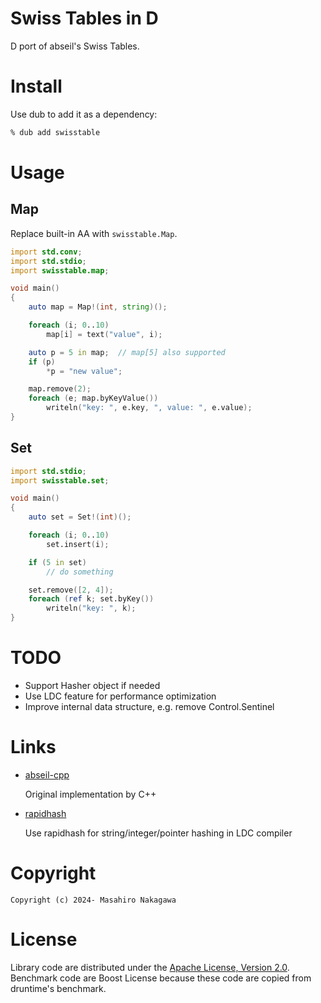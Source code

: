 # Swiss Tables in D

D port of abseil's Swiss Tables.

# Install

Use dub to add it as a dependency:

```sh
% dub add swisstable
```

# Usage

## Map

Replace built-in AA with `swisstable.Map`.

```D
import std.conv;
import std.stdio;
import swisstable.map;

void main()
{
    auto map = Map!(int, string)();

    foreach (i; 0..10)
        map[i] = text("value", i);

    auto p = 5 in map;  // map[5] also supported
    if (p)
        *p = "new value";

    map.remove(2);
    foreach (e; map.byKeyValue())
        writeln("key: ", e.key, ", value: ", e.value);
}
```

## Set

```D
import std.stdio;
import swisstable.set;

void main()
{
    auto set = Set!(int)();

    foreach (i; 0..10)
        set.insert(i);

    if (5 in set)
        // do something

    set.remove([2, 4]);
    foreach (ref k; set.byKey())
        writeln("key: ", k);
}
```

# TODO

- Support Hasher object if needed
- Use LDC feature for performance optimization
- Improve internal data structure, e.g. remove Control.Sentinel

# Links

* [abseil-cpp](https://github.com/abseil/abseil-cpp/tree/master/absl/container)

  Original implementation by C++

* [rapidhash](https://github.com/Nicoshev/rapidhash)

  Use rapidhash for string/integer/pointer hashing in LDC compiler

# Copyright

    Copyright (c) 2024- Masahiro Nakagawa

# License

Library code are distributed under the [Apache License, Version 2.0](https://www.apache.org/licenses/LICENSE-2.0).
Benchmark code are Boost License because these code are copied from druntime's benchmark.
